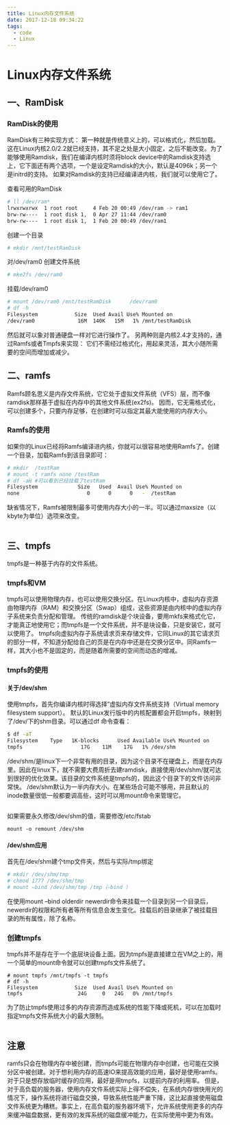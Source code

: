 ```yaml
---
title: Linux内存文件系统
date: 2017-12-18 09:34:22
tags:
  - code
  - Linux
---
```

# Linux内存文件系统

## 一、RamDisk
### RamDisk的使用

RamDisk有三种实现方式：
第一种就是传统意义上的，可以格式化，然后加载。 这在Linux内核2.0/2.2就已经支持，其不足之处是大小固定，之后不能改变。为了能够使用Ramdisk，我们在编译内核时须将block device中的Ramdisk支持选上，它下面还有两个选项，一个是设定Ramdisk的大小，默认是4096k；另一个是initrd的支持。
如果对Ramdisk的支持已经编译进内核，我们就可以使用它了。

查看可用的RamDisk
```Bash
# ll /dev/ram*
lrwxrwxrwx  1 root root     4 Feb 20 00:49 /dev/ram -> ram1
brw-rw----  1 root disk 1,  0 Apr 27 11:44 /dev/ram0
brw-rw----  1 root disk 1,  1 Feb 20 00:49 /dev/ram1
```
创建一个目录
```Bash
# mkdir /mnt/testRamDisk
```
对/dev/ram0 创建文件系统
```Bash
# mke2fs /dev/ram0
```

挂载/dev/ram0
```Bash
# mount /dev/ram0 /mnt/testRamDisk      /dev/ram0
# df -h
Filesystem            Size  Used Avail Use% Mounted on
/dev/ram0              16M  140K   15M   1% /mnt/testRamDisk
```

然后就可以象对普通硬盘一样对它进行操作了。
另两种则是内核2.4才支持的，通过Ramfs或者Tmpfs来实现：
它们不需经过格式化，用起来灵活，其大小随所需要的空间而增加或减少。

## 二、ramfs
Ramfs顾名思义是内存文件系统，它它处于虚拟文件系统（VFS）层，而不像ramdisk那样基于虚拟在内存中的其他文件系统(ex2fs)。 因而，它无需格式化，可以创建多个，只要内存足够，在创建时可以指定其最大能使用的内存大小。
### Ramfs的使用
如果你的Linux已经将Ramfs编译进内核，你就可以很容易地使用Ramfs了。创建一个目录，加载Ramfs到该目录即可：
```Bash
# mkdir  /testRam
# mount -t ramfs none /testRam
# df -aH #可以看到已经挂载了testRam
Filesystem             Size   Used  Avail Use% Mounted on
none                      0      0      0   -  /testRam
```
缺省情况下，Ramfs被限制最多可使用内存大小的一半。可以通过maxsize（以kbyte为单位）选项来改变。
```# mount -t ramfs none /testRAM -o maxsize=2000 (创建了一个限定最大使用内存为2M的ramdisk）
```

## 三、tmpfs
tmpfs是一种基于内存的文件系统。
### tmpfs和VM
tmpfs可以使用物理内存，也可以使用交换分区。在Linux内核中，虚拟内存资源由物理内存（RAM）和交换分区（Swap）组成，这些资源是由内核中的虚拟内存子系统来负责分配和管理。
传统的ramdisk是个块设备，要用mkfs来格式化它，才能真正地使用它；而tmpfs是一个文件系统，并不是块设备，只是安装它，就可以使用了。
tmpfs向虚拟内存子系统请求页来存储文件，它同Linux的其它请求页的部分一样，不知道分配给自己的页是在内存中还是在交换分区中。同Ramfs一样，其大小也不是固定的，而是随着所需要的空间而动态的增减。
### tmpfs的使用
#### 关于/dev/shm
使用tmpfs，首先你编译内核时得选择”虚拟内存文件系统支持（Virtual memory filesystem support）。
默认的Linux发行版中的内核配置都会开启tmpfs，映射到了/dev/下的shm目录。可以通过df 命令查看：
```Bash
$ df -aT
Filesystem    Type   1K-blocks      Used Available Use% Mounted on
tmpfs                   17G    11M    17G   1% /dev/shm
```
/dev/shm/是linux下一个非常有用的目录，因为这个目录不在硬盘上，而是在内存里。因此在linux下，就不需要大费周折去建ramdisk，直接使用/dev/shm/就可达到很好的优化效果。该目录的文件系统是tmpfs的，因此这个目录下的文件访问非常快。
/dev/shm默认为一半内存大小。在某些场合可能不够用，并且默认的inode数量很低一般都要调高些，这时可以用mount命令来管理它。
```#mount -o size=1500M -o nr_inodes=1000000 -o noatime,nodiratime -o remount /dev/shm
```
如果需要永久修改/dev/shm的值，需要修改/etc/fstab
```tmpfs /dev/shm tmpfs defaults,size=1.5G 0 0
mount -o remount /dev/shm
```
#### /dev/shm应用
首先在/dev/shm建个tmp文件夹，然后与实际/tmp绑定
```Bash
# mkdir /dev/shm/tmp
# chmod 1777 /dev/shm/tmp
# mount –bind /dev/shm/tmp /tmp（–bind ）
```
在使用mount –bind olderdir newerdir命令来挂载一个目录到另一个目录后，newerdir的权限和所有者等所有信息会发生变化。挂载后的目录继承了被挂载目录的所有属性，除了名称。
### 创建tmpfs
tmpfs并不是存在于一个底层块设备上面。因为tmpfs是直接建立在VM之上的，用一个简单的mount命令就可以创建tmpfs文件系统了。
```
# mount tmpfs /mnt/tmpfs -t tmpfs
# df -h
Filesystem            Size  Used Avail Use% Mounted on
tmpfs                  24G     0   24G   0% /mnt/tmpfs
```
为了防止tmpfs使用过多的内存资源而造成系统的性能下降或死机，可以在加载时指定tmpfs文件系统大小的最大限制。
```# mount tmpfs /mnt/tmpfs -t tmpfs -o size=32m
```

## 注意
ramfs只会在物理内存中被创建，而tmpfs可能在物理内存中创建，也可能在交换分区中被创建。对于想利用内存的高速IO来提高效能的应用，最好是使用ramfs。对于只是想存放临时缓存的应用，最好是用tmpfs，以提前内存的利用率。
但是，对于高负载的服务器，使用内存文件系统实际上得不偿失，在系统内存很快用光的情况下，操作系统将进行磁盘交换，导致系统性能严重下降，这比起直接使用磁盘文件系统更为糟糕。事实上，在高负载的服务器环境下，允许系统使用更多的内存来缓冲磁盘数据，更有效的发挥系统的磁盘缓冲能力，在实际使用中更为有效。
